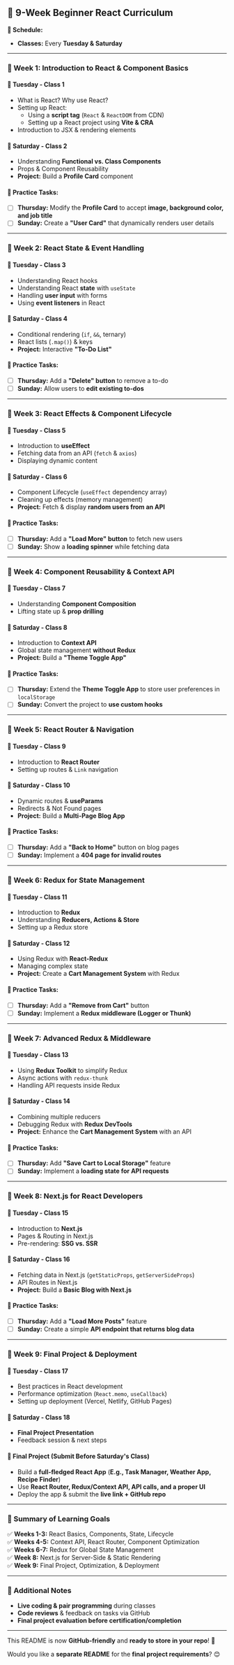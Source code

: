 ## **📖 9-Week Beginner React Curriculum**  

**📅 Schedule:**  
- **Classes:** Every **Tuesday & Saturday**    

---

### **📌 Week 1: Introduction to React & Component Basics**  
#### 📖 **Tuesday - Class 1**  
- What is React? Why use React?  
- Setting up React:  
  - Using a **script tag** (`React` & `ReactDOM` from CDN)  
  - Setting up a React project using **Vite & CRA**  
- Introduction to JSX & rendering elements  

#### 📖 **Saturday - Class 2**  
- Understanding **Functional vs. Class Components**  
- Props & Component Reusability  
- **Project:** Build a **Profile Card** component  

#### 📝 **Practice Tasks:**  
- [ ] **Thursday:** Modify the **Profile Card** to accept **image, background color, and job title**  
- [ ] **Sunday:** Create a **"User Card"** that dynamically renders user details  

---

### **📌 Week 2: React State & Event Handling**  
#### 📖 **Tuesday - Class 3**  
- Understanding React hooks
- Understanding React **state** with `useState`  
- Handling **user input** with forms  
- Using **event listeners** in React  

#### 📖 **Saturday - Class 4**  
- Conditional rendering (`if`, `&&`, ternary)  
- React lists (`.map()`) & keys  
- **Project:** Interactive **"To-Do List"**  

#### 📝 **Practice Tasks:**  
- [ ] **Thursday:** Add a **"Delete" button** to remove a to-do  
- [ ] **Sunday:** Allow users to **edit existing to-dos**  

---

### **📌 Week 3: React Effects & Component Lifecycle**  
#### 📖 **Tuesday - Class 5**  
- Introduction to **useEffect**  
- Fetching data from an API (`fetch` & `axios`)  
- Displaying dynamic content  

#### 📖 **Saturday - Class 6**  
- Component Lifecycle (`useEffect` dependency array)  
- Cleaning up effects (memory management)  
- **Project:** Fetch & display **random users from an API**  

#### 📝 **Practice Tasks:**  
- [ ] **Thursday:** Add a **"Load More" button** to fetch new users  
- [ ] **Sunday:** Show a **loading spinner** while fetching data  

---

### **📌 Week 4: Component Reusability & Context API**  
#### 📖 **Tuesday - Class 7**  
- Understanding **Component Composition**  
- Lifting state up & **prop drilling**  

#### 📖 **Saturday - Class 8**  
- Introduction to **Context API**  
- Global state management **without Redux**  
- **Project:** Build a **"Theme Toggle App"**  

#### 📝 **Practice Tasks:**  
- [ ] **Thursday:** Extend the **Theme Toggle App** to store user preferences in `localStorage`  
- [ ] **Sunday:** Convert the project to **use custom hooks**  

---

### **📌 Week 5: React Router & Navigation**  
#### 📖 **Tuesday - Class 9**  
- Introduction to **React Router**  
- Setting up routes & `Link` navigation  

#### 📖 **Saturday - Class 10**  
- Dynamic routes & **useParams**  
- Redirects & Not Found pages  
- **Project:** Build a **Multi-Page Blog App**  

#### 📝 **Practice Tasks:**  
- [ ] **Thursday:** Add a **"Back to Home"** button on blog pages  
- [ ] **Sunday:** Implement a **404 page for invalid routes**  

---

### **📌 Week 6: Redux for State Management**  
#### 📖 **Tuesday - Class 11**  
- Introduction to **Redux**  
- Understanding **Reducers, Actions & Store**  
- Setting up a Redux store  

#### 📖 **Saturday - Class 12**  
- Using Redux with **React-Redux**  
- Managing complex state  
- **Project:** Create a **Cart Management System** with Redux  

#### 📝 **Practice Tasks:**  
- [ ] **Thursday:** Add a **"Remove from Cart"** button  
- [ ] **Sunday:** Implement a **Redux middleware (Logger or Thunk)**  

---

### **📌 Week 7: Advanced Redux & Middleware**  
#### 📖 **Tuesday - Class 13**  
- Using **Redux Toolkit** to simplify Redux  
- Async actions with `redux-thunk`  
- Handling API requests inside Redux  

#### 📖 **Saturday - Class 14**  
- Combining multiple reducers  
- Debugging Redux with **Redux DevTools**  
- **Project:** Enhance the **Cart Management System** with an API  

#### 📝 **Practice Tasks:**  
- [ ] **Thursday:** Add **"Save Cart to Local Storage"** feature  
- [ ] **Sunday:** Implement a **loading state for API requests**  

---

### **📌 Week 8: Next.js for React Developers**  
#### 📖 **Tuesday - Class 15**  
- Introduction to **Next.js**  
- Pages & Routing in Next.js  
- Pre-rendering: **SSG vs. SSR**  

#### 📖 **Saturday - Class 16**  
- Fetching data in Next.js (`getStaticProps`, `getServerSideProps`)  
- API Routes in Next.js  
- **Project:** Build a **Basic Blog with Next.js**  

#### 📝 **Practice Tasks:**  
- [ ] **Thursday:** Add a **"Load More Posts"** feature  
- [ ] **Sunday:** Create a simple **API endpoint that returns blog data**  

---

### **📌 Week 9: Final Project & Deployment**  
#### 📖 **Tuesday - Class 17**  
- Best practices in React development  
- Performance optimization (`React.memo`, `useCallback`)  
- Setting up deployment (Vercel, Netlify, GitHub Pages)  

#### 📖 **Saturday - Class 18**  
- **Final Project Presentation**  
- Feedback session & next steps  

#### 📝 **Final Project (Submit Before Saturday's Class)**  
- Build a **full-fledged React App** (**E.g., Task Manager, Weather App, Recipe Finder**)  
- Use **React Router, Redux/Context API, API calls, and a proper UI**  
- Deploy the app & submit the **live link + GitHub repo**  

---

### **📌 Summary of Learning Goals**  
✅ **Weeks 1-3:** React Basics, Components, State, Lifecycle  
✅ **Weeks 4-5:** Context API, React Router, Component Optimization  
✅ **Weeks 6-7:** Redux for Global State Management  
✅ **Week 8:** Next.js for Server-Side & Static Rendering  
✅ **Week 9:** Final Project, Optimization, & Deployment  

---

### **🚀 Additional Notes**  
- **Live coding & pair programming** during classes  
- **Code reviews** & feedback on tasks via GitHub  
- **Final project evaluation before certification/completion**  

---

This README is now **GitHub-friendly** and **ready to store in your repo**! 🚀  

Would you like a **separate README** for the **final project requirements**? 😊
